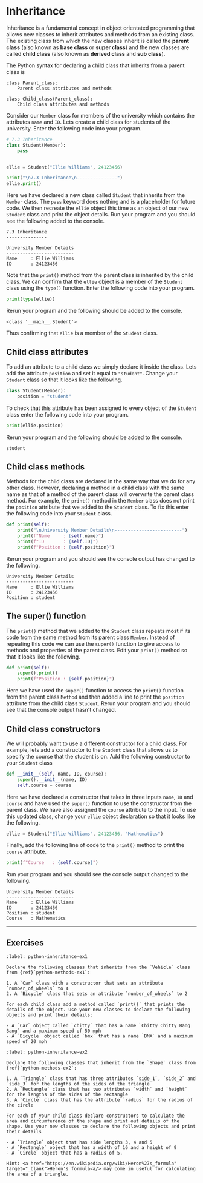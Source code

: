# Inheritance

Inheritance is a fundamental concept in object orientated programming that allows new classes to inherit attributes and methods from an existing class. The existing class from which the new classes inherit is called the **parent class** (also known as **base class** or **super class**) and the new classes are called **child class** (also known as **derived class** and **sub class**).

The Python syntax for declaring a child class that inherits from a parent class is

```text
class Parent_class:
    Parent class attributes and methods

class Child_class(Parent_class):
    Child class attributes and methods
```

Consider our `Member` class for members of the university which contains the attributes `name` and `ID`. Lets create a child class for students of the university. Enter the following code into your program.

```python
# 7.3 Inheritance
class Student(Member):
    pass


ellie = Student("Ellie Williams", 24123456)

print("\n7.3 Inheritance\n---------------")
ellie.print()
```

Here we have declared a new class called `Student` that inherits from the `Member` class. The `pass` keyword does nothing and is a placeholder for future code. We then recreate the `ellie` object this time as an object of our new `Student` class and print the object details. Run your program and you should see the following added to the console.

```text
7.3 Inheritance
---------------

University Member Details
-------------------------
Name     : Ellie Williams
ID       : 24123456
```

Note that the `print()` method from the parent class is inherited by the child class. We can confirm that the `ellie` object is a member of the `Student` class using the `type()` function. Enter the following code into your program.

```python
print(type(ellie))
```

Rerun your program and the following should be added to the console.

```text
<class '__main__.Student'>
```

Thus confirming that `ellie` is a member of the `Student` class.

## Child class attributes

To add an attribute to a child class we simply declare it inside the class. Lets add the attribute `position` and set it equal to `"student"`. Change your `Student` class so that it looks like the following.

```python
class Student(Member):
    position = "student"
```

To check that this attribute has been assigned to every object of the `Student` class enter the following code into your program.

```python
print(ellie.position)
```

Rerun your program and the following should be added to the console.

```text
student
```

## Child class methods

Methods for the child class are declared in the same way that we do for any other class. However, declaring a method in a child class with the same name as that of a method of the parent class will overwrite the parent class method. For example, the `print()` method in the `Member` class does not print the `position` attribute that we added to the `Student` class. To fix this enter the following code into your `Student` class.

```python
def print(self):
    print("\nUniversity Member Details\n-------------------------")
    print(f"Name     : {self.name}")
    print(f"ID       : {self.ID}")
    print(f"Position : {self.position}")
```

Rerun your program and you should see the console output has changed to the following.

```text
University Member Details
-------------------------
Name     : Ellie Williams
ID       : 24123456
Position : student
```

## The super() function

The `print()` method that we added to the `Student` class repeats most if its code from the same method from its parent class `Member`. Instead of repeating this code we can use the `super()` function to give access to methods and properties of the parent class. Edit your `print()` method so that it looks like the following.

```python
def print(self):
    super().print()
    print(f"Position : {self.position}")
```

Here we have used the `super()` function to access the `print()` function from the parent class `Method` and then added a line to print the `position` attribute from the child class `Student`. Rerun your program and you should see that the console output hasn't changed.

## Child class constructors

We will probably want to use a different constructor for a child class. For example, lets add a constructor to the `Student` class that allows us to specify the course that the student is on. Add the following constructor to your `Student` class

```python
def __init__(self, name, ID, course):
    super().__init__(name, ID)
    self.course = course
```

Here we have declared a constructor that takes in three inputs `name`, `ID` and `course` and have used the `super()` function to use the constructor from the parent class. We have also assigned the `course` attribute to the input. To use this updated class, change your `ellie` object declaration so that it looks like the following.

```python
ellie = Student("Ellie Williams", 24123456, "Mathematics")
```

Finally, add the following line of code to the `print()` method to print the `course` attribute.

```python
print(f"Course   : {self.course}")
```

Run your program and you should see the console output changed to the following.

```text
University Member Details
-------------------------
Name     : Ellie Williams
ID       : 24123456
Position : student
Course   : Mathematics
```

---

## Exercises

```{exercise}
:label: python-inheritance-ex1

Declare the following classes that inherits from the `Vehicle` class from {ref}`python-methods-ex1`: 

1. A `Car` class with a constructor that sets an attribute `number_of_wheels` to 4
2. A `Bicycle` class that sets an attribute `number_of_wheels` to 2

For each child class add a method called `print()` that prints the details of the object. Use your new classes to declare the following objects and print their details:

- A `Car` object called `chitty` that has a name `Chitty Chitty Bang Bang` and a maximum speed of 50 mph
- A `Bicycle` object called `bmx` that has a name `BMX` and a maximum speed of 20 mph
```

```{exercise}
:label: python-inheritance-ex2

Declare the following classes that inherit from the `Shape` class from {ref}`python-methods-ex2`:

1. A `Triangle` class that has three attributes `side_1`, `side_2` and `side_3` for the lengths of the sides of the triangle
2. A `Rectangle` class that has two attributes `width` and `height` for the lengths of the sides of the rectangle
3. A `Circle` class that has the attribute `radius` for the radius of the circle

For each of your child class declare constructors to calculate the area and circumference of the shape and print out details of the shape. Use your new classes to declare the following objects and print their details

- A `Triangle` object that has side lengths 3, 4 and 5
- A `Rectangle` object that has a width of 16 and a height of 9
- A `Circle` object that has a radius of 5.

Hint: <a href="https://en.wikipedia.org/wiki/Heron%27s_formula" target="_blank">Heron's formula<a/> may come in useful for calculating the area of a triangle.
```
